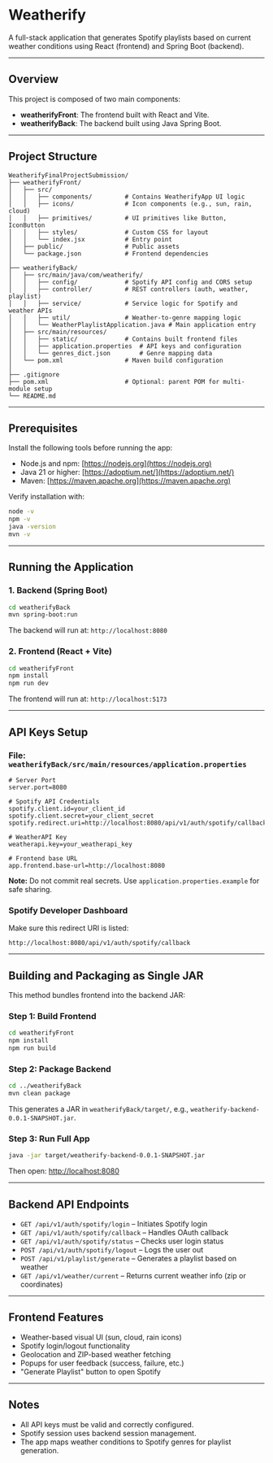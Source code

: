 # Weatherify

A full-stack application that generates Spotify playlists based on current weather conditions using React (frontend) and Spring Boot (backend).

---

## Overview

This project is composed of two main components:

* **weatherifyFront**: The frontend built with React and Vite.
* **weatherifyBack**: The backend built using Java Spring Boot.

---

## Project Structure

```
WeatherifyFinalProjectSubmission/
├── weatherifyFront/
│   ├── src/
│   │   ├── components/         # Contains WeatherifyApp UI logic
│   │   ├── icons/              # Icon components (e.g., sun, rain, cloud)
│   │   ├── primitives/         # UI primitives like Button, IconButton
│   │   ├── styles/             # Custom CSS for layout
│   │   └── index.jsx           # Entry point
│   ├── public/                 # Public assets
│   └── package.json            # Frontend dependencies
│
├── weatherifyBack/
│   ├── src/main/java/com/weatherify/
│   │   ├── config/             # Spotify API config and CORS setup
│   │   ├── controller/         # REST controllers (auth, weather, playlist)
│   │   ├── service/            # Service logic for Spotify and weather APIs
│   │   ├── util/               # Weather-to-genre mapping logic
│   │   └── WeatherPlaylistApplication.java # Main application entry
│   ├── src/main/resources/
│   │   ├── static/             # Contains built frontend files
│   │   ├── application.properties  # API keys and configuration
│   │   └── genres_dict.json        # Genre mapping data
│   └── pom.xml                 # Maven build configuration
│
├── .gitignore
├── pom.xml                     # Optional: parent POM for multi-module setup
└── README.md
```

---

## Prerequisites

Install the following tools before running the app:

* Node.js and npm: [https://nodejs.org](https://nodejs.org)
* Java 21 or higher: [https://adoptium.net/](https://adoptium.net/)
* Maven: [https://maven.apache.org](https://maven.apache.org)

Verify installation with:

```bash
node -v
npm -v
java -version
mvn -v
```

---

## Running the Application

### 1. Backend (Spring Boot)

```bash
cd weatherifyBack
mvn spring-boot:run
```

The backend will run at: `http://localhost:8080`

### 2. Frontend (React + Vite)

```bash
cd weatherifyFront
npm install
npm run dev
```

The frontend will run at: `http://localhost:5173`

---

## API Keys Setup

### File: `weatherifyBack/src/main/resources/application.properties`

```properties
# Server Port
server.port=8080

# Spotify API Credentials
spotify.client.id=your_client_id
spotify.client.secret=your_client_secret
spotify.redirect.uri=http://localhost:8080/api/v1/auth/spotify/callback

# WeatherAPI Key
weatherapi.key=your_weatherapi_key

# Frontend base URL
app.frontend.base-url=http://localhost:8080
```

**Note:** Do not commit real secrets. Use `application.properties.example` for safe sharing.

### Spotify Developer Dashboard

Make sure this redirect URI is listed:
```
http://localhost:8080/api/v1/auth/spotify/callback
```

---

## Building and Packaging as Single JAR

This method bundles frontend into the backend JAR:

### Step 1: Build Frontend

```bash
cd weatherifyFront
npm install
npm run build
```

### Step 2: Package Backend

```bash
cd ../weatherifyBack
mvn clean package
```

This generates a JAR in `weatherifyBack/target/`, e.g., `weatherify-backend-0.0.1-SNAPSHOT.jar`.

### Step 3: Run Full App

```bash
java -jar target/weatherify-backend-0.0.1-SNAPSHOT.jar
```

Then open: [http://localhost:8080](http://localhost:8080)

---

## Backend API Endpoints

* `GET /api/v1/auth/spotify/login` – Initiates Spotify login
* `GET /api/v1/auth/spotify/callback` – Handles OAuth callback
* `GET /api/v1/auth/spotify/status` – Checks user login status
* `POST /api/v1/auth/spotify/logout` – Logs the user out
* `POST /api/v1/playlist/generate` – Generates a playlist based on weather
* `GET /api/v1/weather/current` – Returns current weather info (zip or coordinates)

---

## Frontend Features

* Weather-based visual UI (sun, cloud, rain icons)
* Spotify login/logout functionality
* Geolocation and ZIP-based weather fetching
* Popups for user feedback (success, failure, etc.)
* "Generate Playlist" button to open Spotify

---

## Notes

* All API keys must be valid and correctly configured.
* Spotify session uses backend session management.
* The app maps weather conditions to Spotify genres for playlist generation.
